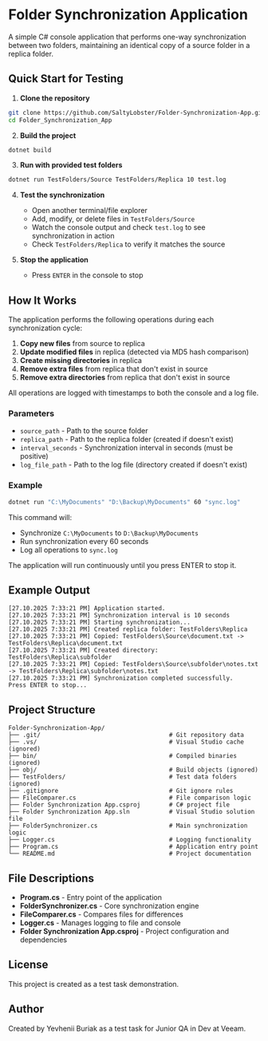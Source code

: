 ﻿# Folder Synchronization Application

A simple C# console application that performs one-way synchronization between two folders, maintaining an identical copy of a source folder in a replica folder.

## Quick Start for Testing

1. **Clone the repository**
```bash
git clone https://github.com/SaltyLobster/Folder-Synchronization-App.git
cd Folder_Synchronization_App
```

2. **Build the project**
```bash
dotnet build
```

3. **Run with provided test folders**
```bash
dotnet run TestFolders/Source TestFolders/Replica 10 test.log
```

4. **Test the synchronization**
   - Open another terminal/file explorer
   - Add, modify, or delete files in `TestFolders/Source`
   - Watch the console output and check `test.log` to see synchronization in action
   - Check `TestFolders/Replica` to verify it matches the source

5. **Stop the application**
   - Press `ENTER` in the console to stop

## How It Works

The application performs the following operations during each synchronization cycle:

1. **Copy new files** from source to replica
2. **Update modified files** in replica (detected via MD5 hash comparison)
3. **Create missing directories** in replica
4. **Remove extra files** from replica that don't exist in source
5. **Remove extra directories** from replica that don't exist in source

All operations are logged with timestamps to both the console and a log file.

### Parameters

- `source_path` - Path to the source folder
- `replica_path` - Path to the replica folder (created if doesn't exist)
- `interval_seconds` - Synchronization interval in seconds (must be positive)
- `log_file_path` - Path to the log file (directory created if doesn't exist)

### Example

```bash
dotnet run "C:\MyDocuments" "D:\Backup\MyDocuments" 60 "sync.log"
```

This command will:
- Synchronize `C:\MyDocuments` to `D:\Backup\MyDocuments`
- Run synchronization every 60 seconds
- Log all operations to `sync.log`

The application will run continuously until you press ENTER to stop it.

## Example Output

```
[27.10.2025 7:33:21 PM] Application started.
[27.10.2025 7:33:21 PM] Synchronization interval is 10 seconds
[27.10.2025 7:33:21 PM] Starting synchronization...
[27.10.2025 7:33:21 PM] Created replica folder: TestFolders\Replica
[27.10.2025 7:33:21 PM] Copied: TestFolders\Source\document.txt -> TestFolders\Replica\document.txt
[27.10.2025 7:33:21 PM] Created directory: TestFolders\Replica\subfolder
[27.10.2025 7:33:21 PM] Copied: TestFolders\Source\subfolder\notes.txt -> TestFolders\Replica\subfolder\notes.txt
[27.10.2025 7:33:21 PM] Synchronization completed successfully.
Press ENTER to stop...
```

## Project Structure
```
Folder-Synchronization-App/
├── .git/                                    # Git repository data
├── .vs/                                     # Visual Studio cache (ignored)
├── bin/                                     # Compiled binaries (ignored)
├── obj/                                     # Build objects (ignored)
├── TestFolders/                             # Test data folders (ignored)
├── .gitignore                               # Git ignore rules
├── FileComparer.cs                          # File comparison logic
├── Folder Synchronization App.csproj        # C# project file
├── Folder Synchronization App.sln           # Visual Studio solution file
├── FolderSynchronizer.cs                    # Main synchronization logic
├── Logger.cs                                # Logging functionality
├── Program.cs                               # Application entry point
└── README.md                                # Project documentation
```

## File Descriptions

- **Program.cs** - Entry point of the application
- **FolderSynchronizer.cs** - Core synchronization engine
- **FileComparer.cs** - Compares files for differences
- **Logger.cs** - Manages logging to file and console
- **Folder Synchronization App.csproj** - Project configuration and dependencies

## License

This project is created as a test task demonstration.

## Author

Created by Yevhenii Buriak as a test task for Junior QA in Dev at Veeam.
